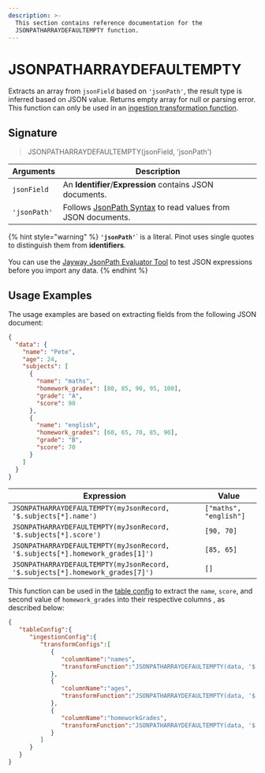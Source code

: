 ```yaml
---
description: >-
  This section contains reference documentation for the
  JSONPATHARRAYDEFAULTEMPTY function.
---
```


# JSONPATHARRAYDEFAULTEMPTY

Extracts an array from `jsonField` based on `'jsonPath'`, the result type is inferred based on JSON value. Returns empty array for null or parsing error. This function can only be used in an [ingestion transformation function](../../developers/advanced/ingestion-level-transformations.md).

## Signature

> JSONPATHARRAYDEFAULTEMPTY(jsonField, 'jsonPath')

| Arguments    | Description                                                                                            |
| ------------ | ------------------------------------------------------------------------------------------------------ |
| `jsonField`  | An **Identifier**/**Expression** contains JSON documents.                                              |
| `'jsonPath'` | Follows [JsonPath Syntax](https://goessner.net/articles/JsonPath/) to read values from JSON documents. |

{% hint style="warning" %}
**`'jsonPath'`**\` is a literal. Pinot uses single quotes to distinguish them from **identifiers**.\
\
You can use the [Jayway JsonPath Evaluator Tool](https://jsonpath.herokuapp.com/) to test JSON expressions before you import any data.
{% endhint %}

## Usage Examples

The usage examples are based on extracting fields from the following JSON document:

```json
{
  "data": {
    "name": "Pete",
    "age": 24,
    "subjects": [
      {
        "name": "maths",
        "homework_grades": [80, 85, 90, 95, 100],
        "grade": "A",
        "score": 90
      },
      {
        "name": "english",
        "homework_grades": [60, 65, 70, 85, 90],
        "grade": "B",
        "score": 70
      }
    ]
  }
}
```

| Expression                                                                    | Value                  |
| ----------------------------------------------------------------------------- | ---------------------- |
| `JSONPATHARRAYDEFAULTEMPTY(myJsonRecord, '$.subjects[*].name')`               | `["maths", "english"]` |
| `JSONPATHARRAYDEFAULTEMPTY(myJsonRecord, '$.subjects[*].score')`              | `[90, 70]`             |
| `JSONPATHARRAYDEFAULTEMPTY(myJsonRecord, '$.subjects[*].homework_grades[1]')` | `[85, 65]`             |
| `JSONPATHARRAYDEFAULTEMPTY(myJsonRecord, '$.subjects[*].homework_grades[7]')` | `[]`                   |

This function can be used in the [table config](../table.md) to extract the `name`, `score`, and second value of `homework_grades` into their respective columns , as described below:

```json
{
   "tableConfig":{
      "ingestionConfig":{
         "transformConfigs":[
            {
               "columnName":"names",
               "transformFunction":"JSONPATHARRAYDEFAULTEMPTY(data, '$.subjects[*].name')"
            },
            {
               "columnName":"ages",
               "transformFunction":"JSONPATHARRAYDEFAULTEMPTY(data, '$.subjects[*].score')"
            },
            {
               "columnName":"homeworkGrades",
               "transformFunction":"JSONPATHARRAYDEFAULTEMPTY(data, '$.subjects[*].homework_grades[1]')"
            }
         ]
      }
   }
}
```
